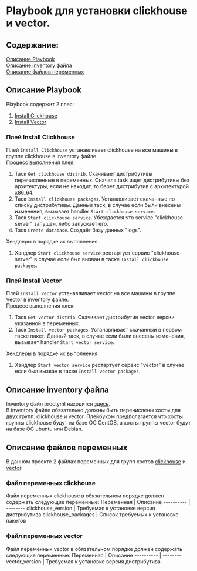 # Playbook для установки clickhouse и vector.
## Содержание:  
[Описание Playbook](#описание-playbook)  
[Описание inventory файла](#описание-inventory-файла)  
[Описание файлов переменных](#описание-файлов-переменных)
## Описание Playbook
Playbook содержит 2 плея:
1. [Install Clickhouse](#плей-install-clickhouse)
2. [Install Vector](#плей-install-vector)
### Плей Install Clickhouse 
Плей ```Install Clickhouse``` устанавливает clickhouse на все машины в группе clickhouse в inventory файле.  
Процесс выполнения плея:
1. Таск ```Get clickhouse distrib```. Скачивает дистрибутивы перечисленные в переменных. Сначала task ищет дистрибутивы без архитектуры, если не находит, то берет дистрибутив с архитектурой x86_64.
2. Таск ```Install clickhouse packages```. Устанавливает скачанные по списку дистрибутивы. Данный таск, в случае если были внесены изменения, вызывает handler ```Start clickhouse service```.
3. Таск ```Start clickhouse service```. Убеждается что service "clickhouse-server" запущен, либо запускает его.
4. Таск ```Create database```. Создаёт базу данных "logs".

Хендлеры в порядке их выполнения:
1. Хэндлер ```Start clickhouse service``` рестартует сервис "clickhouse-server" в случае если был вызван в таске ```Install clickhouse packages```.

### Плей Install Vector
Плей ```Install Vector``` устанавливает vector на все машины в группе Vector в inventory файле.  
Процесс выполнения плея:
1. Таск ```Get vector distrib```. Скачивает дистрибутив vector версии указанной в переменных.
2. Таск ```Install vector packages```. Устанавливает скачанный в первом таске пакет. Данный таск, в случае если были внесены изменения, вызывает handler ```Start vector service```.

Хендлеры в порядке их выполнения:
1. Хэндлер ```Start vector service``` рестартует сервис "vector" в случае если был вызван в таске ```Install vector packages```.

## Описание inventory файла
Inventory файл prod.yml находится [здесь](./inventory/prod.yml).  
В inventory файле обязательно должны быть перечислены хосты для двух групп: clickhouse и vector. Плейбуком предполагается что хосты группы clickhouse будут на базе ОС CentOS, а хосты группы vector будут на базе ОС ubuntu или Debian.

## Описание файлов переменных
В данном проекте 2 файлах переменных для групп хостов [clickhouse](./group_vars/clickhouse/vars.yml) и [vector](./group_vars/vector/vars.yml).
### Файл переменных clickhouse
Файл переменных clickhouse в обязательном порядке должен содержать следующие переменные:
Переменная | Описание
---------- | --------
clickhouse_version | Требуемая к установке версия дистрибутива
clickhouse_packages | Список требуемых к установке пакетов
### Файл переменных vector
Файл переменных vector в обязательном порядке должен содержать следующие переменные:
Переменная | Описание
---------- | --------
vector_version | Требуемая к установке версия дистрибутива